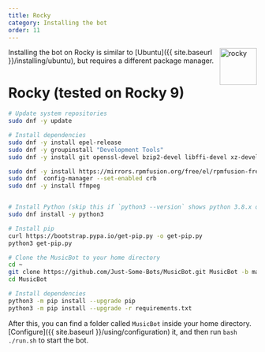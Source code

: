 ```yaml
---
title: Rocky
category: Installing the bot
order: 11
---
```


<img class="doc-img" src="{{ site.baseurl }}/images/rocky.png" alt="rocky" style="width: 75px; float: right;"/>

Installing the bot on Rocky is similar to [Ubuntu]({{ site.baseurl }}/installing/ubuntu), but requires a different package manager.

# Rocky (tested on Rocky 9)
~~~bash
# Update system repositories
sudo dnf -y update 

# Install dependencies
sudo dnf -y install epel-release
sudo dnf -y groupinstall "Development Tools"
sudo dnf -y install git openssl-devel bzip2-devel libffi-devel xz-devel

sudo dnf -y install https://mirrors.rpmfusion.org/free/el/rpmfusion-free-release-9.noarch.rpm
sudo dnf  config-manager --set-enabled crb
sudo dnf -y install ffmpeg


# Install Python (skip this if `python3 --version` shows python 3.8.x or newer is installed)
sudo dnf install -y python3 

# Install pip
curl https://bootstrap.pypa.io/get-pip.py -o get-pip.py
python3 get-pip.py

# Clone the MusicBot to your home directory
cd ~
git clone https://github.com/Just-Some-Bots/MusicBot.git MusicBot -b master
cd MusicBot

# Install dependencies
python3 -m pip install --upgrade pip
python3 -m pip install --upgrade -r requirements.txt
~~~

After this, you can find a folder called `MusicBot` inside your home directory. [Configure]({{ site.baseurl }}/using/configuration) it, and then run `bash ./run.sh` to start the bot.